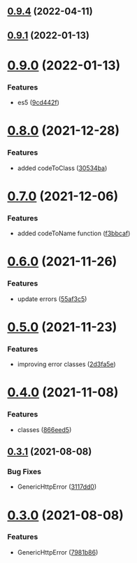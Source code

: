## [0.9.4](https://github.com/GiovanniCardamone/http-class/compare/v0.9.1...v0.9.4) (2022-04-11)



## [0.9.1](https://github.com/GiovanniCardamone/http-class/compare/v0.9.0...v0.9.1) (2022-01-13)



# [0.9.0](https://github.com/GiovanniCardamone/http-class/compare/v0.8.0...v0.9.0) (2022-01-13)


### Features

* es5 ([9cd442f](https://github.com/GiovanniCardamone/http-class/commit/9cd442fdeb0e57f2acbbbe7f2829f405bd0cd853))



# [0.8.0](https://github.com/GiovanniCardamone/http-class/compare/v0.7.0...v0.8.0) (2021-12-28)


### Features

* added codeToClass ([30534ba](https://github.com/GiovanniCardamone/http-class/commit/30534ba733e0a1d17038dbd36e1c4f7419fd941d))



# [0.7.0](https://github.com/GiovanniCardamone/http-class/compare/v0.6.0...v0.7.0) (2021-12-06)


### Features

* added codeToName function ([f3bbcaf](https://github.com/GiovanniCardamone/http-class/commit/f3bbcaf2303c898dfb5a9e324b943c5d3bc91b2a))



# [0.6.0](https://github.com/GiovanniCardamone/http-class/compare/v0.5.0...v0.6.0) (2021-11-26)


### Features

* update errors ([55af3c5](https://github.com/GiovanniCardamone/http-class/commit/55af3c5ffe44e0735fc743b4e353e17656ea2003))



# [0.5.0](https://github.com/GiovanniCardamone/http-class/compare/v0.4.0...v0.5.0) (2021-11-23)


### Features

* improving error classes ([2d3fa5e](https://github.com/GiovanniCardamone/http-class/commit/2d3fa5ea68646d741cb54ac4407ae800c6cbf3e4))



# [0.4.0](https://github.com/GiovanniCardamone/http-class/compare/v0.3.1...v0.4.0) (2021-11-08)


### Features

* classes ([866eed5](https://github.com/GiovanniCardamone/http-class/commit/866eed54dc5dbcac423bc3912fa49c4969236603))



## [0.3.1](https://github.com/GiovanniCardamone/http-class/compare/v0.3.0...v0.3.1) (2021-08-08)


### Bug Fixes

* GenericHttpError ([3117dd0](https://github.com/GiovanniCardamone/http-class/commit/3117dd0b01c69fe835f6f6c63f5fca10aee88130))



# [0.3.0](https://github.com/GiovanniCardamone/http-class/compare/v0.2.1...v0.3.0) (2021-08-08)


### Features

* GenericHttpError ([7981b86](https://github.com/GiovanniCardamone/http-class/commit/7981b86ef87ead6d3bcdf1e2d9f5fcae1c8edb54))



